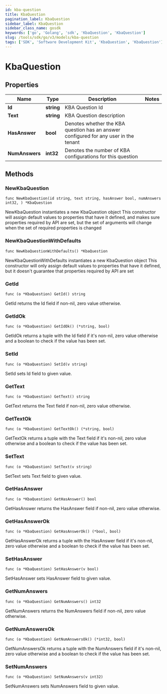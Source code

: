 ```yaml
---
id: kba-question
title: KbaQuestion
pagination_label: KbaQuestion
sidebar_label: KbaQuestion
sidebar_class_name: gosdk
keywords: ['go', 'Golang', 'sdk', 'KbaQuestion', 'KbaQuestion'] 
slug: /tools/sdk/go/v3/models/kba-question
tags: ['SDK', 'Software Development Kit', 'KbaQuestion', 'KbaQuestion']
---
```


# KbaQuestion

## Properties

Name | Type | Description | Notes
------------ | ------------- | ------------- | -------------
**Id** | **string** | KBA Question Id | 
**Text** | **string** | KBA Question description | 
**HasAnswer** | **bool** | Denotes whether the KBA question has an answer configured for any user in the tenant | 
**NumAnswers** | **int32** | Denotes the number of KBA configurations for this question | 

## Methods

### NewKbaQuestion

`func NewKbaQuestion(id string, text string, hasAnswer bool, numAnswers int32, ) *KbaQuestion`

NewKbaQuestion instantiates a new KbaQuestion object
This constructor will assign default values to properties that have it defined,
and makes sure properties required by API are set, but the set of arguments
will change when the set of required properties is changed

### NewKbaQuestionWithDefaults

`func NewKbaQuestionWithDefaults() *KbaQuestion`

NewKbaQuestionWithDefaults instantiates a new KbaQuestion object
This constructor will only assign default values to properties that have it defined,
but it doesn't guarantee that properties required by API are set

### GetId

`func (o *KbaQuestion) GetId() string`

GetId returns the Id field if non-nil, zero value otherwise.

### GetIdOk

`func (o *KbaQuestion) GetIdOk() (*string, bool)`

GetIdOk returns a tuple with the Id field if it's non-nil, zero value otherwise
and a boolean to check if the value has been set.

### SetId

`func (o *KbaQuestion) SetId(v string)`

SetId sets Id field to given value.


### GetText

`func (o *KbaQuestion) GetText() string`

GetText returns the Text field if non-nil, zero value otherwise.

### GetTextOk

`func (o *KbaQuestion) GetTextOk() (*string, bool)`

GetTextOk returns a tuple with the Text field if it's non-nil, zero value otherwise
and a boolean to check if the value has been set.

### SetText

`func (o *KbaQuestion) SetText(v string)`

SetText sets Text field to given value.


### GetHasAnswer

`func (o *KbaQuestion) GetHasAnswer() bool`

GetHasAnswer returns the HasAnswer field if non-nil, zero value otherwise.

### GetHasAnswerOk

`func (o *KbaQuestion) GetHasAnswerOk() (*bool, bool)`

GetHasAnswerOk returns a tuple with the HasAnswer field if it's non-nil, zero value otherwise
and a boolean to check if the value has been set.

### SetHasAnswer

`func (o *KbaQuestion) SetHasAnswer(v bool)`

SetHasAnswer sets HasAnswer field to given value.


### GetNumAnswers

`func (o *KbaQuestion) GetNumAnswers() int32`

GetNumAnswers returns the NumAnswers field if non-nil, zero value otherwise.

### GetNumAnswersOk

`func (o *KbaQuestion) GetNumAnswersOk() (*int32, bool)`

GetNumAnswersOk returns a tuple with the NumAnswers field if it's non-nil, zero value otherwise
and a boolean to check if the value has been set.

### SetNumAnswers

`func (o *KbaQuestion) SetNumAnswers(v int32)`

SetNumAnswers sets NumAnswers field to given value.



